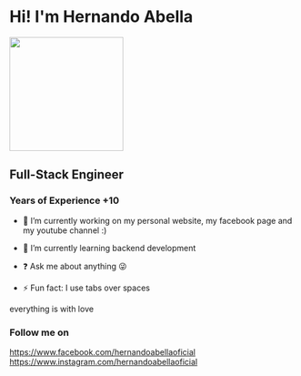 # Hi! I'm Hernando Abella

<img src="https://github.com/hernandoabella/hernando-abella-template/blob/main/images/profile.jpg" width="200" height="200" />


## Full-Stack Engineer

### Years of Experience +10
  

- 🔭 I’m currently working on my personal website, my facebook page and my youtube channel :)  
  

- 🌱 I’m currently learning backend development  
  

- ❓ Ask me about anything 😜  
  

- ⚡ Fun fact: I use tabs over spaces  

everything is with love

### Follow me on

https://www.facebook.com/hernandoabellaoficial
https://www.instagram.com/hernandoabellaoficial
